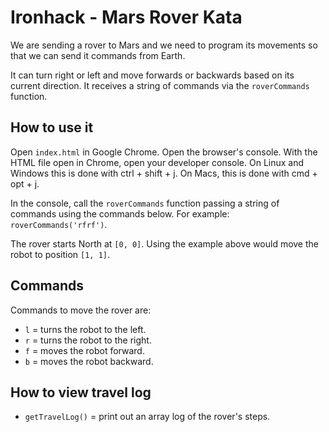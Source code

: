 # Ironhack - Mars Rover Kata

We are sending a rover to Mars and we need to program its movements so that we can send it commands from Earth. 

It can turn right or left and  move forwards or backwards based on its current direction.
It receives a string of commands via the `roverCommands` function.

## How to use it

Open `index.html` in Google Chrome. Open the browser's console. With the HTML file open in Chrome, open your developer console. On Linux and Windows this is done with ctrl + shift + j. On Macs, this is done with cmd + opt + j.

In the console, call the `roverCommands` function passing a string of commands using the commands below. For example: `roverCommands('rfrf')`. 

The rover starts North at `[0, 0]`. Using the example above would  move the robot to position `[1, 1]`.

## Commands

Commands to move the rover are:
* `l` = turns the robot to the left.
* `r` = turns the robot to the right.
* `f` = moves the robot forward.
* `b` = moves the robot backward.

## How to view travel log

* `getTravelLog()` = print out an array log of the rover's steps.